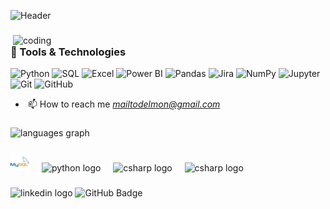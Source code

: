 ![Header](https://github.com/delmon-dj/delmon-dj/blob/main/Hi%20!%20I%E2%80%99m%20Joseph%20Delmon%20H.png)

### 

<img align="right" alt="coding" width="500" src="https://media3.giphy.com/media/v1.Y2lkPTc5MGI3NjExMXlzamowdDFqbWxjeDhhZzdxNDVuNmpwMW82em9kbno3YTFhYmt0MyZlcD12MV9pbnRlcm5hbF9naWZfYnlfaWQmY3Q9Zw/78XCFBGOlS6keY1Bil/giphy.gif">


### 🧠 Tools & Technologies

![Python](https://img.shields.io/badge/-Python-3776AB?style=for-the-badge&logo=python&logoColor=white)
![SQL](https://img.shields.io/badge/-SQL-4479A1?style=for-the-badge&logo=postgresql&logoColor=white)
![Excel](https://img.shields.io/badge/-Excel-217346?style=for-the-badge&logo=microsoft-excel&logoColor=white)
![Power BI](https://img.shields.io/badge/-Power%20BI-F2C811?style=for-the-badge&logo=powerbi&logoColor=black)
![Pandas](https://img.shields.io/badge/-Pandas-150458?style=for-the-badge&logo=pandas&logoColor=white)
![Jira](https://img.shields.io/badge/-Jira-150458?style=for-the-badge&logo=jira&logoColor=white)
![NumPy](https://img.shields.io/badge/-NumPy-013243?style=for-the-badge&logo=numpy&logoColor=white)
![Jupyter](https://img.shields.io/badge/-Jupyter-F37626?style=for-the-badge&logo=jupyter&logoColor=white)
![Git](https://img.shields.io/badge/-Git-F05032?style=for-the-badge&logo=git&logoColor=white)
![GitHub](https://img.shields.io/badge/-GitHub-181717?style=for-the-badge&logo=github&logoColor=white)

- ⁠ ⁠📫 How to reach me [*mailtodelmon@gmail.com*](mailto:mailtodelmon@gmail.com)
###
### 

<div align="left">
<img src="https://github-readme-stats.vercel.app/api/top-langs?username=delmon-dj&locale=en&hide_title=false&layout=compact&card_width=323&langs_count=5&theme=dracula&hide_border=false" height="100" alt="languages graph"  />
</div>

### 

<div align="left">
<img src="https://raw.githubusercontent.com/devicons/devicon/master/icons/mysql/mysql-original-wordmark.svg" height="30" alt="javascript logo"  />
<img width="12" />
<img src="https://cdn.jsdelivr.net/gh/devicons/devicon/icons/python/python-original.svg" height="30" alt="python logo"  />
<img width="12" />
<img src="https://www.vectorlogo.zone/logos/figma/figma-icon.svg" height="30" alt="csharp logo"  />
<img width="12" />
<img src="https://upload.wikimedia.org/wikipedia/commons/thumb/7/73/Microsoft_Excel_2013-2019_logo.svg/1200px-Microsoft_Excel_2013-2019_logo.svg.png" height="30" alt="csharp logo"  />
</div>













### 

<div align="left">
<img src="https://img.shields.io/static/v1?message=LinkedIn&logo=linkedin&label=&color=0077B5&logoColor=white&labelColor=&style=for-the-badge" height="35" alt="linkedin logo"  />
<img src="https://img.shields.io/static/v1?message=GitHub&logo=github&label=&color=181717&logoColor=white&labelColor=&style=for-the-badge" height="35" alt="GitHub Badge"/>
</div>

### 

<br clear="both">

